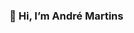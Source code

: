### 👋 Hi, I’m André Martins




<!---
andremedeiro/andremedeiro is a ✨ special ✨ repository because its `README.md` (this file) appears on your GitHub profile.
You can click the Preview link to take a look at your changes.
--->

